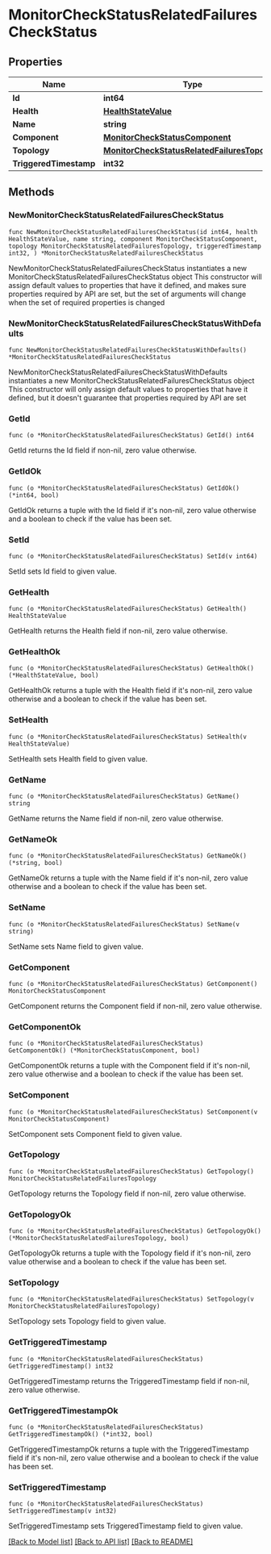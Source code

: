 # MonitorCheckStatusRelatedFailuresCheckStatus

## Properties

Name | Type | Description | Notes
------------ | ------------- | ------------- | -------------
**Id** | **int64** |  | 
**Health** | [**HealthStateValue**](HealthStateValue.md) |  | 
**Name** | **string** |  | 
**Component** | [**MonitorCheckStatusComponent**](MonitorCheckStatusComponent.md) |  | 
**Topology** | [**MonitorCheckStatusRelatedFailuresTopology**](MonitorCheckStatusRelatedFailuresTopology.md) |  | 
**TriggeredTimestamp** | **int32** |  | 

## Methods

### NewMonitorCheckStatusRelatedFailuresCheckStatus

`func NewMonitorCheckStatusRelatedFailuresCheckStatus(id int64, health HealthStateValue, name string, component MonitorCheckStatusComponent, topology MonitorCheckStatusRelatedFailuresTopology, triggeredTimestamp int32, ) *MonitorCheckStatusRelatedFailuresCheckStatus`

NewMonitorCheckStatusRelatedFailuresCheckStatus instantiates a new MonitorCheckStatusRelatedFailuresCheckStatus object
This constructor will assign default values to properties that have it defined,
and makes sure properties required by API are set, but the set of arguments
will change when the set of required properties is changed

### NewMonitorCheckStatusRelatedFailuresCheckStatusWithDefaults

`func NewMonitorCheckStatusRelatedFailuresCheckStatusWithDefaults() *MonitorCheckStatusRelatedFailuresCheckStatus`

NewMonitorCheckStatusRelatedFailuresCheckStatusWithDefaults instantiates a new MonitorCheckStatusRelatedFailuresCheckStatus object
This constructor will only assign default values to properties that have it defined,
but it doesn't guarantee that properties required by API are set

### GetId

`func (o *MonitorCheckStatusRelatedFailuresCheckStatus) GetId() int64`

GetId returns the Id field if non-nil, zero value otherwise.

### GetIdOk

`func (o *MonitorCheckStatusRelatedFailuresCheckStatus) GetIdOk() (*int64, bool)`

GetIdOk returns a tuple with the Id field if it's non-nil, zero value otherwise
and a boolean to check if the value has been set.

### SetId

`func (o *MonitorCheckStatusRelatedFailuresCheckStatus) SetId(v int64)`

SetId sets Id field to given value.


### GetHealth

`func (o *MonitorCheckStatusRelatedFailuresCheckStatus) GetHealth() HealthStateValue`

GetHealth returns the Health field if non-nil, zero value otherwise.

### GetHealthOk

`func (o *MonitorCheckStatusRelatedFailuresCheckStatus) GetHealthOk() (*HealthStateValue, bool)`

GetHealthOk returns a tuple with the Health field if it's non-nil, zero value otherwise
and a boolean to check if the value has been set.

### SetHealth

`func (o *MonitorCheckStatusRelatedFailuresCheckStatus) SetHealth(v HealthStateValue)`

SetHealth sets Health field to given value.


### GetName

`func (o *MonitorCheckStatusRelatedFailuresCheckStatus) GetName() string`

GetName returns the Name field if non-nil, zero value otherwise.

### GetNameOk

`func (o *MonitorCheckStatusRelatedFailuresCheckStatus) GetNameOk() (*string, bool)`

GetNameOk returns a tuple with the Name field if it's non-nil, zero value otherwise
and a boolean to check if the value has been set.

### SetName

`func (o *MonitorCheckStatusRelatedFailuresCheckStatus) SetName(v string)`

SetName sets Name field to given value.


### GetComponent

`func (o *MonitorCheckStatusRelatedFailuresCheckStatus) GetComponent() MonitorCheckStatusComponent`

GetComponent returns the Component field if non-nil, zero value otherwise.

### GetComponentOk

`func (o *MonitorCheckStatusRelatedFailuresCheckStatus) GetComponentOk() (*MonitorCheckStatusComponent, bool)`

GetComponentOk returns a tuple with the Component field if it's non-nil, zero value otherwise
and a boolean to check if the value has been set.

### SetComponent

`func (o *MonitorCheckStatusRelatedFailuresCheckStatus) SetComponent(v MonitorCheckStatusComponent)`

SetComponent sets Component field to given value.


### GetTopology

`func (o *MonitorCheckStatusRelatedFailuresCheckStatus) GetTopology() MonitorCheckStatusRelatedFailuresTopology`

GetTopology returns the Topology field if non-nil, zero value otherwise.

### GetTopologyOk

`func (o *MonitorCheckStatusRelatedFailuresCheckStatus) GetTopologyOk() (*MonitorCheckStatusRelatedFailuresTopology, bool)`

GetTopologyOk returns a tuple with the Topology field if it's non-nil, zero value otherwise
and a boolean to check if the value has been set.

### SetTopology

`func (o *MonitorCheckStatusRelatedFailuresCheckStatus) SetTopology(v MonitorCheckStatusRelatedFailuresTopology)`

SetTopology sets Topology field to given value.


### GetTriggeredTimestamp

`func (o *MonitorCheckStatusRelatedFailuresCheckStatus) GetTriggeredTimestamp() int32`

GetTriggeredTimestamp returns the TriggeredTimestamp field if non-nil, zero value otherwise.

### GetTriggeredTimestampOk

`func (o *MonitorCheckStatusRelatedFailuresCheckStatus) GetTriggeredTimestampOk() (*int32, bool)`

GetTriggeredTimestampOk returns a tuple with the TriggeredTimestamp field if it's non-nil, zero value otherwise
and a boolean to check if the value has been set.

### SetTriggeredTimestamp

`func (o *MonitorCheckStatusRelatedFailuresCheckStatus) SetTriggeredTimestamp(v int32)`

SetTriggeredTimestamp sets TriggeredTimestamp field to given value.



[[Back to Model list]](../README.md#documentation-for-models) [[Back to API list]](../README.md#documentation-for-api-endpoints) [[Back to README]](../README.md)


